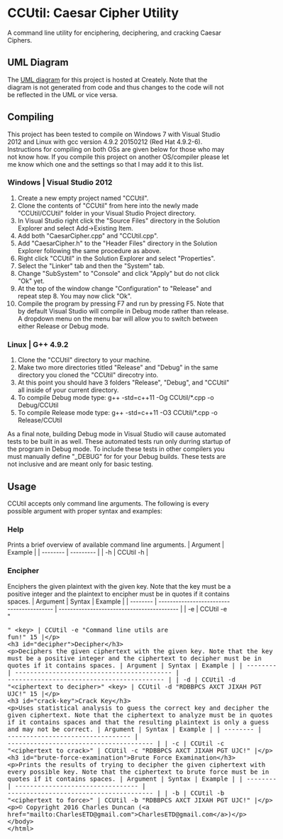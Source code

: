 # CCUtil: Caesar Cipher Utility
A command line utility for enciphering, deciphering, and cracking Caesar Ciphers.

## UML Diagram
The <a href="https://creately.com/diagram/ijdk9blp1/PtoZQMSObbDN1fG1mCMRB4c7mfQ%3D" target="_blank">UML diagram</a> for this project is hosted at Creately. Note that the diagram is not generated from code and thus changes to the code will not be reflected in the UML or vice versa.

## Compiling
This project has been tested to compile on Windows 7 with Visual Studio 2012 and Linux with gcc version 4.9.2 20150212 (Red Hat 4.9.2-6). Instructions for compiling on both OSs are given below for those who may not know how. If you compile this project on another OS/compiler please let me know which one and the settings so that I may add it to this list.

### Windows | Visual Studio 2012
1. Create a new empty project named "CCUtil".
2. Clone the contents of "CCUtil" from here into the newly made "CCUtil/CCUtil" folder in your Visual Studio Project directory.
3. In Visual Studio right click the "Source Files" directory in the Solution Explorer and select Add->Existing Item.
4. Add both "CaesarCipher.cpp" and "CCUtil.cpp".
5. Add "CaesarCipher.h" to the "Header Files" directory in the Solution Explorer following the same procedure as above.
6. Right click "CCUtil" in the Solution Explorer and select "Properties".
7. Select the "Linker" tab and then the "System" tab.
8. Change "SubSystem" to "Console" and click "Apply" but do not click "Ok" yet.
9. At the top of the window change "Configuration" to "Release" and repeat step 8. You may now click "Ok".
10. Compile the program by pressing F7 and run by pressing F5. Note that by default Visual Studio will compile in Debug mode rather than release. A dropdown menu on the menu bar will allow you to switch between either Release or Debug mode.

### Linux | G++ 4.9.2
1. Clone the "CCUtil" directory to your machine.
2. Make two more directories titled "Release" and "Debug" in the same directory you cloned the "CCUtil" direcotry into.
3. At this point you should have 3 folders "Release", "Debug", and "CCUtil" all inside of your current directory.
4. To compile Debug mode type: g++ -std=c++11 -Og CCUtil/*.cpp -o Debug/CCUtil
5. To compile Release mode type: g++ -std=c++11 -O3 CCUtil/*.cpp -o Release/CCUtil

As a final note, building Debug mode in Visual Studio will cause automated tests to be built in as well. These automated tests run only durring startup of the program in Debug mode. To include these tests in other compilers you must manually define "_DEBUG" for for your Debug builds. These tests are not inclusive and are meant only for basic testing.

## Usage
CCUtil accepts only command line arguments. The following is every possible argument with proper syntax and examples:

### Help
Prints a brief overview of available command line arguments.
| Argument | Example   |
| -------- | --------- |
| -h       | CCUtil -h |

### Encipher
Enciphers the given plaintext with the given key. Note that the key must be a positive integer and the plaintext to encipher must be in quotes if it contains spaces.
| Argument | Syntax                                    | Example                                    |
| -------- | ----------------------------------------- | ------------------------------------------ |
| -e       | CCUtil -e "<plaintext to encipher>" <key> | CCUtil -e "Command line utils are fun!" 15 |

### Decipher
Deciphers the given ciphertext with the given key. Note that the key must be a positive integer and the ciphertext to decipher must be in quotes if it contains spaces.
| Argument | Syntax                                     | Example                                    |
| -------- | ------------------------------------------ | ------------------------------------------ |
| -d       | CCUtil -d "<ciphertext to decipher>" <key> | CCUtil -d "RDBBPCS AXCT JIXAH PGT UJC!" 15 |

### Crack Key
Uses statistical analysis to guess the correct key and decipher the given ciphertext. Note that the ciphertext to analyze must be in quotes if it contains spaces and that the resulting plaintext is only a guess and may not be correct.
| Argument | Syntax                            | Example                                 |
| -------- | --------------------------------- | --------------------------------------- |
| -c       | CCUtil -c "<ciphertext to crack>" | CCUtil -c "RDBBPCS AXCT JIXAH PGT UJC!" |

### Brute Force Examination
Prints the results of trying to decipher the given ciphertext with every possible key. Note that the ciphertext to brute force must be in quotes if it contains spaces.
| Argument | Syntax                            | Example                                 |
| -------- | --------------------------------- | --------------------------------------- |
| -b       | CCUtil -b "<ciphertext to force>" | CCUtil -b "RDBBPCS AXCT JIXAH PGT UJC!" |

© Copyright 2016 Charles Duncan (CharlesETD@gmail.com)
